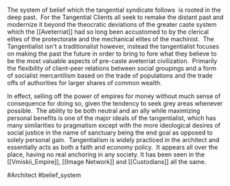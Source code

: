 The system of belief which the tangential syndicate follows  is rooted in the deep past.  For the Tangential Clients all seek to remake the distant past and modernize it beyond the theocratic deviations of the greater caste system which the [[Aveterriat]] had so long been accustomed to by the clerical elites of the protectorate and the mechanical elites of the machinist.  The Tangentialist isn't a traditionalist however, instead the tangentialist focuses on making the past the future in order to bring to fore what they believe to be the most valuable aspects of pre-caste aveterriat civilization.  Primarily the flexibility of client-peer relations between social groupings and a form of socialist mercantilism based on the trade of populations and the trade offs of authorities for larger shares of common wealth. 

In effect, selling off the power of empires for money without much sense of consequence for doing so, given the tendency to seek grey areas whenever possible.  The ability to be both neutral and an ally while maximizing personal benefits is one of the major ideals of the tangentialist, which has many similarities to pragmatism except with the more ideological desires of social justice in the name of sanctuary being the end goal as opposed to solely personal gain.  Tangentialism is widely practiced in the architect and essentially acts as both a faith and economy policy.  It appears all over the place, having no real anchoring in any society.  It has been seen in the [[Vmiskii_Empire]], [[Image Network]] and [[Custodians]] all the same.

#Architect 
#belief_system 